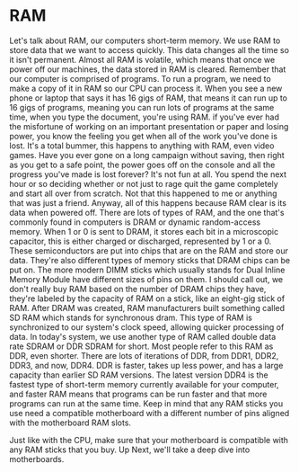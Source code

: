 # RAM

Let's talk about RAM, our computers short-term memory. We use RAM to store data that we want to access quickly. This data changes all the time so it isn't permanent. Almost all RAM is volatile, which means that once we power off our machines, the data stored in RAM is cleared. Remember that our computer is comprised of programs. To run a program, we need to make a copy of it in RAM so our CPU can process it. When you see a new phone or laptop that says it has 16 gigs of RAM, that means it can run up to 16 gigs of programs, meaning you can run lots of programs at the same time, when you type the document, you're using RAM. if you've ever had the misfortune of working on an important presentation or paper and losing power, you know the feeling you get when all of the work you've done is lost. It's a total bummer, this happens to anything with RAM, even video games. Have you ever gone on a long campaign without saving, then right as you get to a safe point, the power goes off on the console and all the progress you've made is lost forever? It's not fun at all. You spend the next hour or so deciding whether or not just to rage quit the game completely and start all over from scratch. Not that this happened to me or anything that was just a friend. Anyway, all of this happens because RAM clear is its data when powered off. There are lots of types of RAM, and the one that's commonly found in computers is DRAM or dynamic random-access memory. When 1 or 0 is sent to DRAM, it stores each bit in a microscopic capacitor, this is either charged or discharged, represented by 1 or a 0. These semiconductors are put into chips that are on the RAM and store our data. They're also different types of memory sticks that DRAM chips can be put on. The more modern DIMM sticks which usually stands for Dual Inline Memory Module have different sizes of pins on them. I should call out, we don't really buy RAM based on the number of DRAM chips they have, they're labeled by the capacity of RAM on a stick, like an eight-gig stick of RAM. After DRAM was created, RAM manufacturers built something called SD RAM which stands for synchronous dram. This type of RAM is synchronized to our system's clock speed, allowing quicker processing of data. In today's system, we use another type of RAM called double data rate SDRAM or DDR SDRAM for short. Most people refer to this RAM as DDR, even shorter. There are lots of iterations of DDR, from DDR1, DDR2, DDR3, and now, DDR4. DDR is faster, takes up less power, and has a large capacity than earlier SD RAM versions. The latest version DDR4 is the fastest type of short-term memory currently available for your computer, and faster RAM means that programs can be run faster and that more programs can run at the same time. Keep in mind that any RAM sticks you use need a compatible motherboard with a different number of pins aligned with the motherboard RAM slots.

Just like with the CPU, make sure that your motherboard is compatible with any RAM sticks that you buy. Up Next, we'll take a deep dive into motherboards.
